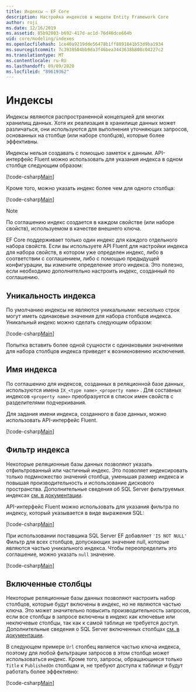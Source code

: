 ```yaml
---
title: Индексы — EF Core
description: Настройка индексов в модели Entity Framework Core
author: roji
ms.date: 12/16/2019
ms.assetid: 85b92003-b692-417d-ac1d-76d40dce664b
uid: core/modeling/indexes
ms.openlocfilehash: 1ce40a9219dde56478b1ff8891841b53d9ba1934
ms.sourcegitcommit: 7c3939504bb9da3f46bea3443638b808c04227c2
ms.translationtype: MT
ms.contentlocale: ru-RU
ms.lasthandoff: 09/09/2020
ms.locfileid: "89619362"
---
```

# <a name="indexes"></a>Индексы

Индексы являются распространенной концепцией для многих хранилищ данных. Хотя их реализация в хранилище данных может различаться, они используются для выполнения уточняющих запросов, основанных на столбце (или наборе столбцов), которые более эффективны.

Индексы нельзя создавать с помощью заметок к данным. API-интерфейс Fluent можно использовать для указания индекса в одном столбце следующим образом:

[!code-csharp[Main](../../../samples/core/Modeling/FluentAPI/Index.cs?name=Index&highlight=4)]

Кроме того, можно указать индекс более чем для одного столбца:

[!code-csharp[Main](../../../samples/core/Modeling/FluentAPI/IndexComposite.cs?name=Composite&highlight=4)]

> [!NOTE]
> По соглашению индекс создается в каждом свойстве (или наборе свойств), используемом в качестве внешнего ключа.
>
> EF Core поддерживает только один индекс для каждого отдельного набора свойств. Если вы используете API Fluent для настройки индекса для набора свойств, в котором уже определен индекс, либо в соответствии с соглашением, либо с помощью предыдущей конфигурации, вы измените определение этого индекса. Это полезно, если необходимо дополнительно настроить индекс, созданный по соглашению.

## <a name="index-uniqueness"></a>Уникальность индекса

По умолчанию индексы не являются уникальными: несколько строк могут иметь одинаковые значения для набора столбцов индекса. Уникальный индекс можно сделать следующим образом:

[!code-csharp[Main](../../../samples/core/Modeling/FluentAPI/IndexUnique.cs?name=IndexUnique&highlight=5)]

Попытка вставить более одной сущности с одинаковыми значениями для набора столбцов индекса приведет к возникновению исключения.

## <a name="index-name"></a>Имя индекса

По соглашению для индексов, созданных в реляционной базе данных, используются имена `IX_<type name>_<property name>` . Для составных индексов `<property name>` преобразуется в список имен свойств с разделителями подчеркивания.

Для задания имени индекса, созданного в базе данных, можно использовать API-интерфейс Fluent.

[!code-csharp[Main](../../../samples/core/Modeling/FluentAPI/IndexName.cs?name=IndexName&highlight=5)]

## <a name="index-filter"></a>Фильтр индекса

Некоторые реляционные базы данных позволяют указать отфильтрованный или частичный индекс. Это позволяет индексировать только подмножество значений столбца, уменьшая размер индекса и повышая производительность и использование дискового пространства. Дополнительные сведения об SQL Server фильтруемых индексах [см. в документации](/sql/relational-databases/indexes/create-filtered-indexes).

API-интерфейс Fluent можно использовать для указания фильтра по индексу, который указывается в виде выражения SQL:

[!code-csharp[Main](../../../samples/core/Modeling/FluentAPI/IndexFilter.cs?name=IndexFilter&highlight=5)]

При использовании поставщика SQL Server EF добавляет `'IS NOT NULL'` Фильтр для всех столбцов, допускающих значение null, которые являются частью уникального индекса. Чтобы переопределить это соглашение, можно указать `null` значение.

[!code-csharp[Main](../../../samples/core/Modeling/FluentAPI/IndexNoFilter.cs?name=IndexNoFilter&highlight=6)]

## <a name="included-columns"></a>Включенные столбцы

Некоторые реляционные базы данных позволяют настроить набор столбцов, которые будут включены в индекс, но не являются частью ключа. Это может значительно повысить производительность запросов, если все столбцы в запросе включены в индекс как ключевые или неключевые столбцы, так как к самой таблице не требуется доступ. Дополнительные сведения о SQL Server включенных столбцах [см. в документации](/sql/relational-databases/indexes/create-indexes-with-included-columns).

В следующем примере `Url` столбец является частью ключа индекса, поэтому для любой фильтрации запросов в этом столбце может использоваться индекс. Кроме того, запросы, обращающиеся только `Title` к `PublishedOn` столбцам и, не требуют доступа к таблице и будут работать более эффективно:

[!code-csharp[Main](../../../samples/core/Modeling/FluentAPI/IndexInclude.cs?name=IndexInclude&highlight=5-9)]

